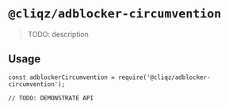 # `@cliqz/adblocker-circumvention`

> TODO: description

## Usage

```
const adblockerCircumvention = require('@cliqz/adblocker-circumvention');

// TODO: DEMONSTRATE API
```
